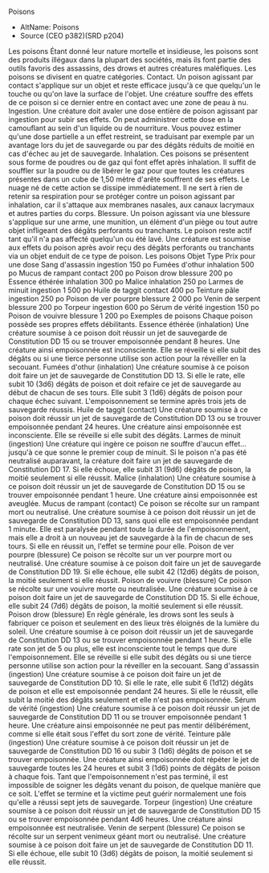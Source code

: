 Poisons

- AltName: Poisons
- Source (CEO p382)(SRD p204)

Les poisons
Étant donné leur nature mortelle et insidieuse, les poisons
sont des produits illégaux dans la plupart des sociétés,
mais ils font partie des outils favoris des assassins,
des drows et autres créatures maléfiques.
Les poisons se divisent en quatre catégories.
Contact. Un poison agissant par contact s'applique
sur un objet et reste efficace jusqu'à ce que quelqu'un
le touche ou qu'on lave la surface de l'objet. Une créature
souffre des effets de ce poison si ce dernier entre en
contact avec une zone de peau à nu.
Ingestion. Une créature doit avaler une dose entière
de poison agissant par ingestion pour subir ses effets.
On peut administrer cette dose en la camouflant au
sein d'un liquide ou de nourriture. Vous pouvez estimer
qu'une dose partielle a un effet restreint, se traduisant
par exemple par un avantage lors du jet de sauvegarde
ou par des dégâts réduits de moitié en cas d'échec au jet
de sauvegarde.
Inhalation. Ces poisons se présentent sous forme de
poudres ou de gaz qui font effet après inhalation. Il suffit
de souffler sur la poudre ou de libérer le gaz pour que
toutes les créatures présentes dans un cube de 1,50 mètre
d'arête souffrent de ses effets. Le nuage né de cette action
se dissipe immédiatement. Il ne sert à rien de retenir sa
respiration pour se protéger contre un poison agissant
par inhalation, car il s'attaque aux membranes nasales,
aux canaux lacrymaux et autres parties du corps.
Blessure. Un poison agissant via une blessure s'applique
sur une arme, une munition, un élément d'un
piège ou tout autre objet infligeant des dégâts perforants
ou tranchants. Le poison reste actif tant qu'il n'a pas affecté
quelqu'un ou été lavé. Une créature est soumise
aux effets du poison après avoir reçu des dégâts perforants
ou tranchants via un objet enduit de ce type de
poison.
Les poisons
Objet Type Prix pour
une dose
Sang d'assassin ingestion 150 po
Fumées d'othur inhalation 500 po
Mucus de rampant contact 200 po
Poison drow blessure 200 po
Essence éthérée inhalation 300 po
Malice inhalation 250 po
Larmes de minuit ingestion 1 500 po
Huile de taggit contact 400 po
Teinture pâle ingestion 250 po
Poison de ver pourpre blessure 2 000 po
Venin de serpent blessure 200 po
Torpeur ingestion 600 po
Sérum de vérité ingestion 150 po
Poison de vouivre blessure 1 200 po
Exemples de poisons
Chaque poison possède ses propres effets débilitants.
Essence éthérée (inhalation)
Une créature soumise à ce poison doit réussir un jet
de sauvegarde de Constitution DD 15 ou se trouver empoisonnée
pendant 8 heures. Une créature ainsi empoisonnée
est inconsciente. Elle se réveille si elle subit des
dégâts ou si une tierce personne utilise son action pour
la réveiller en la secouant.
Fumées d'othur (inhalation)
Une créature soumise à ce poison doit faire un jet de sauvegarde
de Constitution DD 13. Si elle le rate, elle subit 10
(3d6) dégâts de poison et doit refaire ce jet de sauvegarde
au début de chacun de ses tours. Elle subit 3 (1d6) dégâts
de poison pour chaque échec suivant. L'empoisonnement
se termine après trois jets de sauvegarde réussis.
Huile de taggit (contact)
Une créature soumise à ce poison doit réussir un jet de
sauvegarde de Constitution DD 13 ou se trouver empoisonnée
pendant 24 heures. Une créature ainsi empoisonnée
est inconsciente. Elle se réveille si elle subit des dégâts.
Larmes de minuit (ingestion)
Une créature qui ingère ce poison ne souffre d'aucun
effet… jusqu'à ce que sonne le premier coup de minuit.
Si le poison n'a pas été neutralisé auparavant, la créature
doit faire un jet de sauvegarde de Constitution DD 17.
Si elle échoue, elle subit 31 (9d6) dégâts de poison, la
moitié seulement si elle réussit.
Malice (inhalation)
Une créature soumise à ce poison doit réussir un jet de sauvegarde
de Constitution DD 15 ou se trouver empoisonnée
pendant 1 heure. Une créature ainsi empoisonnée est aveuglée.
Mucus de rampant (contact)
Ce poison se récolte sur un rampant mort ou neutralisé.
Une créature soumise à ce poison doit réussir un jet
de sauvegarde de Constitution DD 13, sans quoi elle est
empoisonnée pendant 1 minute. Elle est paralysée pendant
toute la durée de l'empoisonnement, mais elle a droit à un
nouveau jet de sauvegarde à la fin de chacun de ses tours.
Si elle en réussit un, l'effet se termine pour elle.
Poison de ver pourpre (blessure)
Ce poison se récolte sur un ver pourpre mort ou neutralisé.
Une créature soumise à ce poison doit faire un jet de sauvegarde
de Constitution DD 19. Si elle échoue, elle subit 42
(12d6) dégâts de poison, la moitié seulement si elle réussit.
Poison de vouivre (blessure)
Ce poison se récolte sur une vouivre morte ou neutralisée.
Une créature soumise à ce poison doit faire un jet de sauvegarde
de Constitution DD 15. Si elle échoue, elle subit 24
(7d6) dégâts de poison, la moitié seulement si elle réussit.
Poison drow (blessure)
En règle générale, les drows sont les seuls à fabriquer
ce poison et seulement en des lieux très éloignés de la
lumière du soleil. Une créature soumise à ce poison doit
réussir un jet de sauvegarde de Constitution DD 13 ou
se trouver empoisonnée pendant 1 heure. Si elle rate son
jet de 5 ou plus, elle est inconsciente tout le temps que
dure l'empoisonnement. Elle se réveille si elle subit des
dégâts ou si une tierce personne utilise son action pour
la réveiller en la secouant.
Sang d'assassin (ingestion)
Une créature soumise à ce poison doit faire un jet de
sauvegarde de Constitution DD 10. Si elle le rate, elle
subit 6 (1d12) dégâts de poison et elle est empoisonnée
pendant 24 heures. Si elle le réussit, elle subit la moitié
des dégâts seulement et elle n'est pas empoisonnée.
Sérum de vérité (ingestion)
Une créature soumise à ce poison doit réussir un jet de
sauvegarde de Constitution DD 11 ou se trouver empoisonnée
pendant 1 heure. Une créature ainsi empoisonnée
ne peut pas mentir délibérément, comme si elle était
sous l'effet du sort zone de vérité.
Teinture pâle (ingestion)
Une créature soumise à ce poison doit réussir un jet
de sauvegarde de Constitution DD 16 ou subir 3 (1d6)
dégâts de poison et se trouver empoisonnée. Une créature
ainsi empoisonnée doit répéter le jet de sauvegarde
toutes les 24 heures et subit 3 (1d6) points de dégâts de
poison à chaque fois. Tant que l'empoisonnement n'est
pas terminé, il est impossible de soigner les dégâts venant
du poison, de quelque manière que ce soit. L'effet se
termine et la victime peut guérir normalement une fois
qu'elle a réussi sept jets de sauvegarde.
Torpeur (ingestion)
Une créature soumise à ce poison doit réussir un jet de
sauvegarde de Constitution DD 15 ou se trouver empoisonnée
pendant 4d6 heures. Une créature ainsi empoisonnée
est neutralisée.
Venin de serpent (blessure)
Ce poison se récolte sur un serpent venimeux géant
mort ou neutralisé. Une créature soumise à ce poison
doit faire un jet de sauvegarde de Constitution DD 11.
Si elle échoue, elle subit 10 (3d6) dégâts de poison, la
moitié seulement si elle réussit.
